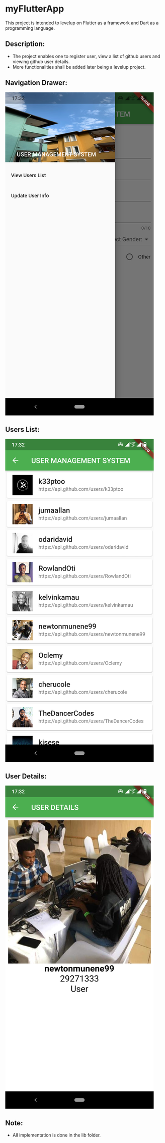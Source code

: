 # myFlutterApp

This project is intended to levelup on Flutter as a framework and Dart as a programming language.

## Description:
- The project enables one to register user, view a list of github users and viewing github user details.
- More functionalities shall be added later being a levelup project.

## Navigation Drawer:
![List developers](/assets/images/drawer.png)

## Users List:
![List developers](/assets/images/userslist.png)

## User Details:
![List developers](/assets/images/userdetails.png)

## Note:

- All implementation is done in the lib folder.
